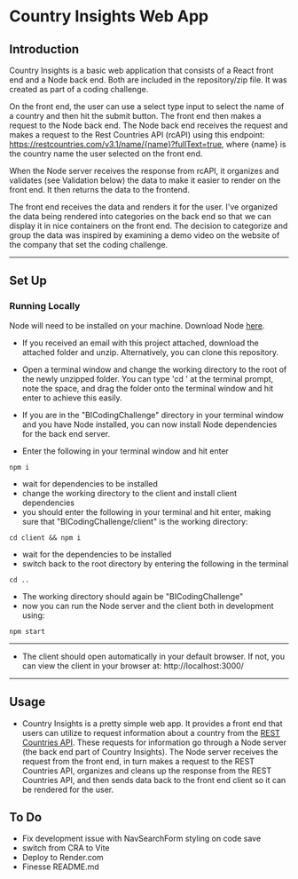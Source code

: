 # Country Insights Web App

## Introduction

Country Insights is a basic web application that consists of a React front end and a Node back end. Both are included in the repository/zip file. It was created as part of a coding challenge.

On the front end, the user can use a select type input to select the name of a country and then hit the submit button. The front end then makes a request to the Node back end. The Node back end receives the request and makes a request to the Rest Countries API (rcAPI) using this endpoint: https://restcountries.com/v3.1/name/{name}?fullText=true, where {name} is the country name the user selected on the front end.

When the Node server receives the response from rcAPI, it organizes and validates (see Validation below) the data to make it easier to render on the front end. It then returns the data to the frontend.

The front end receives the data and renders it for the user. I've organized the data being rendered into categories on the back end so that we can display it in nice containers on the front end. The decision to categorize and group the data was inspired by examining a demo video on the website of the company that set the coding challenge.

---

## Set Up

### Running Locally

Node will need to be installed on your machine. Download Node [here]("https://nodejs.org/en/download").

- If you received an email with this project attached, download the attached folder and unzip. Alternatively, you can clone this repository.
- Open a terminal window and change the working directory to the root of the newly unzipped folder. You can type 'cd ' at the terminal prompt, note the space, and drag the folder onto the terminal window and hit enter to achieve this easily.

- If you are in the "BICodingChallenge" directory in your terminal window and you have Node installed, you can now install Node dependencies for the back end server.
- Enter the following in your terminal window and hit enter

```
npm i
```

- wait for dependencies to be installed
- change the working directory to the client and install client dependencies
- you should enter the following in your terminal and hit enter, making sure that "BICodingChallenge/client" is the working directory:

```
cd client && npm i
```

- wait for the dependencies to be installed
- switch back to the root directory by entering the following in the terminal

```
cd ..
```

- The working directory should again be "BICodingChallenge"
- now you can run the Node server and the client both in development using:

```
npm start
```

---

- The client should open automatically in your default browser. If not, you can view the client in your browser at: http://localhost:3000/

---

## Usage

- Country Insights is a pretty simple web app. It provides a front end that users can utilize to request information about a country from the [REST Countries API](https://restcountries.com/). These requests for information go through a Node server (the back end part of Country Insights). The Node server receives the request from the front end, in turn makes a request to the REST Countries API, organizes and cleans up the response from the REST Countries API, and then sends data back to the front end client so it can be rendered for the user.

## To Do

- Fix development issue with NavSearchForm styling on code save
- switch from CRA to Vite
- Deploy to Render.com
- Finesse README.md
